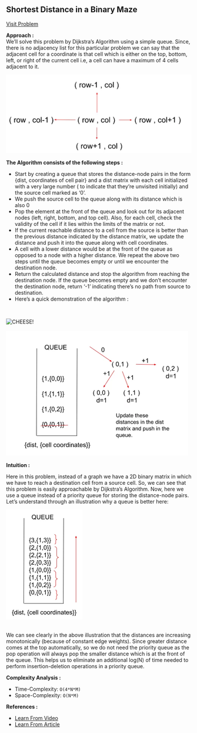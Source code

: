 ## Shortest Distance in a Binary Maze

[Visit Problem](https://practice.geeksforgeeks.org/problems/shortest-path-in-a-binary-maze-1655453161/1)

**Approach :**<br/>
We’ll solve this problem by Dijkstra’s Algorithm using a simple queue. Since, there is no adjacency list for this particular problem we can say that the adjacent cell for a coordinate is that cell which is either on the top, bottom, left, or right of the current cell i.e, a cell can have a maximum of 4 cells adjacent to it.<br/>

![CHEESE!](./first.webp)<br/>

**The Algorithm consists of the following steps :**<br/>

- Start by creating a queue that stores the distance-node pairs in the form {dist, coordinates of cell pair} and a dist matrix with each cell initialized with a very large number ( to indicate that they’re unvisited initially) and the source cell marked as ‘0’.
- We push the source cell to the queue along with its distance which is also 0
- Pop the element at the front of the queue and look out for its adjacent nodes (left, right, bottom, and top cell). Also, for each cell, check the validity of the cell if it lies within the limits of the matrix or not.
- If the current reachable distance to a cell from the source is better than the previous distance indicated by the distance matrix, we update the distance and push it into the queue along with cell coordinates.
- A cell with a lower distance would be at the front of the queue as opposed to a node with a higher distance. We repeat the above two steps until the queue becomes empty or until we encounter the destination node.
- Return the calculated distance and stop the algorithm from reaching the destination node. If the queue becomes empty and we don’t encounter the destination node, return ‘-1’ indicating there’s no path from source to destination.
- Here’s a quick demonstration of the algorithm :
<br/>

![CHEESE!](./secong.webp)<br/><br/>
![CHEESE!](./third.webp)<br/>


**Intuition :**<br/>

Here in this problem, instead of a graph we have a 2D binary matrix in which we have to reach a destination cell from a source cell. So, we can see that this problem is easily approachable by Dijkstra’s Algorithm. Now, here we use a queue instead of a priority queue for storing the distance-node pairs. Let’s understand through an illustration why a queue is better here: <br/> 

![CHEESE!](./fourth.webp)<br/> <br/>

We can see clearly in the above illustration that the distances are increasing monotonically (because of constant edge weights). Since greater distance comes at the top automatically, so we do not need the priority queue as the pop operation will always pop the smaller distance which is at the front of the queue. This helps us to eliminate an additional log(N) of time needed to perform insertion-deletion operations in a priority queue. <br/>

**Complexity Analysis :** <br/>
- Time-Complexity: `O(4*N*M)`
- Space-Complexity: `O(N*M)`

**References :**<br/>
- [Learn From Video](https://youtu.be/U5Mw4eyUmw4)
- [Learn From Article](https://takeuforward.org/data-structure/g-36-shortest-distance-in-a-binary-maze/)